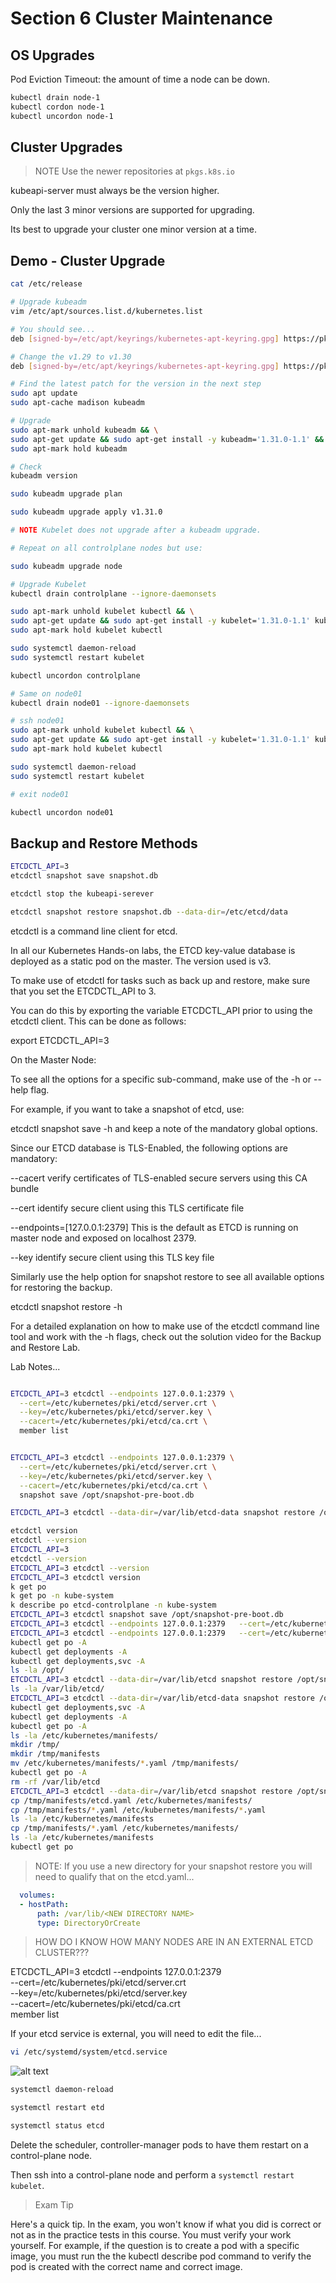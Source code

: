 # Section 6 Cluster Maintenance

## OS Upgrades

Pod Eviction Timeout: the amount of time a node can be down.

```bash
kubectl drain node-1
kubectl cordon node-1
kubectl uncordon node-1
```

## Cluster Upgrades

> NOTE Use the newer repositories at `pkgs.k8s.io`

kubeapi-server must always be the version higher.

Only the last 3 minor versions are supported for upgrading.

Its best to upgrade your cluster one minor version at a time.

## Demo - Cluster Upgrade

```sh
cat /etc/release
```

```sh
# Upgrade kubeadm
vim /etc/apt/sources.list.d/kubernetes.list

# You should see...
deb [signed-by=/etc/apt/keyrings/kubernetes-apt-keyring.gpg] https://pkgs.k8s.io/core:/stable:/v1.29/deb/ /

# Change the v1.29 to v1.30
deb [signed-by=/etc/apt/keyrings/kubernetes-apt-keyring.gpg] https://pkgs.k8s.io/core:/stable:/v1.30/deb/ /

# Find the latest patch for the version in the next step
sudo apt update
sudo apt-cache madison kubeadm

# Upgrade
sudo apt-mark unhold kubeadm && \
sudo apt-get update && sudo apt-get install -y kubeadm='1.31.0-1.1' && \
sudo apt-mark hold kubeadm

# Check
kubeadm version

sudo kubeadm upgrade plan

sudo kubeadm upgrade apply v1.31.0

# NOTE Kubelet does not upgrade after a kubeadm upgrade.

# Repeat on all controlplane nodes but use:

sudo kubeadm upgrade node

```

```bash
# Upgrade Kubelet
kubectl drain controlplane --ignore-daemonsets

sudo apt-mark unhold kubelet kubectl && \
sudo apt-get update && sudo apt-get install -y kubelet='1.31.0-1.1' kubectl='1.31.0-1.1' && \
sudo apt-mark hold kubelet kubectl

sudo systemctl daemon-reload
sudo systemctl restart kubelet

kubectl uncordon controlplane

# Same on node01
kubectl drain node01 --ignore-daemonsets

# ssh node01
sudo apt-mark unhold kubelet kubectl && \
sudo apt-get update && sudo apt-get install -y kubelet='1.31.0-1.1' kubectl='1.31.0-1.1' && \
sudo apt-mark hold kubelet kubectl

sudo systemctl daemon-reload
sudo systemctl restart kubelet

# exit node01

kubectl uncordon node01

```


## Backup and Restore Methods

```sh
ETCDCTL_API=3
etcdctl snapshot save snapshot.db

etcdctl stop the kubeapi-serever

etcdctl snapshot restore snapshot.db --data-dir=/etc/etcd/data
```

etcdctl is a command line client for etcd.

In all our Kubernetes Hands-on labs, the ETCD key-value database is deployed as a static pod on the master. The version used is v3.

To make use of etcdctl for tasks such as back up and restore, make sure that you set the ETCDCTL_API to 3.

You can do this by exporting the variable ETCDCTL_API prior to using the etcdctl client. This can be done as follows:

export ETCDCTL_API=3

On the Master Node:

To see all the options for a specific sub-command, make use of the -h or --help flag.

For example, if you want to take a snapshot of etcd, use:

etcdctl snapshot save -h and keep a note of the mandatory global options.

Since our ETCD database is TLS-Enabled, the following options are mandatory:

--cacert                                                verify certificates of TLS-enabled secure servers using this CA bundle

--cert                                                    identify secure client using this TLS certificate file

--endpoints=[127.0.0.1:2379]          This is the default as ETCD is running on master node and exposed on localhost 2379.

--key                                                      identify secure client using this TLS key file


Similarly use the help option for snapshot restore to see all available options for restoring the backup.

etcdctl snapshot restore -h

For a detailed explanation on how to make use of the etcdctl command line tool and work with the -h flags, check out the solution video for the Backup and Restore Lab.

Lab Notes...

```sh

ETCDCTL_API=3 etcdctl --endpoints 127.0.0.1:2379 \
  --cert=/etc/kubernetes/pki/etcd/server.crt \
  --key=/etc/kubernetes/pki/etcd/server.key \
  --cacert=/etc/kubernetes/pki/etcd/ca.crt \
  member list


ETCDCTL_API=3 etcdctl --endpoints 127.0.0.1:2379 \
  --cert=/etc/kubernetes/pki/etcd/server.crt \
  --key=/etc/kubernetes/pki/etcd/server.key \
  --cacert=/etc/kubernetes/pki/etcd/ca.crt \
  snapshot save /opt/snapshot-pre-boot.db

ETCDCTL_API=3 etcdctl --data-dir=/var/lib/etcd-data snapshot restore /opt/snapshot-pre-boot.db

etcdctl version
etcdctl --version
ETCDCTL_API=3
etcdctl --version
ETCDCTL_API=3 etcdctl --version
ETCDCTL_API=3 etcdctl version
k get po
k get po -n kube-system
k describe po etcd-controlplane -n kube-system
ETCDCTL_API=3 etcdctl snapshot save /opt/snapshot-pre-boot.db
ETCDCTL_API=3 etcdctl --endpoints 127.0.0.1:2379   --cert=/etc/kubernetes/pki/etcd/server.crt   --key=/etc/kubernetes/pki/etcd/server.key   --cacert=/etc/kubernetes/pki/etcd/ca.crt   member list
ETCDCTL_API=3 etcdctl --endpoints 127.0.0.1:2379   --cert=/etc/kubernetes/pki/etcd/server.crt   --key=/etc/kubernetes/pki/etcd/server.key   --cacert=/etc/kubernetes/pki/etcd/ca.crt   snapshot save /opt/snapshot-pre-boot.db
kubectl get po -A
kubectl get deployments -A
kubectl get deployments,svc -A
ls -la /opt/
ETCDCTL_API=3 etcdctl --data-dir=/var/lib/etcd snapshot restore /opt/snapshot-pre-boot.db
ls -la /var/lib/etcd/
ETCDCTL_API=3 etcdctl --data-dir=/var/lib/etcd-data snapshot restore /opt/snapshot-pre-boot.db
kubectl get deployments,svc -A
kubectl get deployments -A
kubectl get po -A
ls -la /etc/kubernetes/manifests/
mkdir /tmp/
mkdir /tmp/manifests
mv /etc/kubernetes/manifests/*.yaml /tmp/manifests/
kubectl get po -A
rm -rf /var/lib/etcd
ETCDCTL_API=3 etcdctl --data-dir=/var/lib/etcd snapshot restore /opt/snapshot-pre-boot.db
cp /tmp/manifests/etcd.yaml /etc/kubernetes/manifests/
cp /tmp/manifests/*.yaml /etc/kubernetes/manifests/*.yaml
ls -la /etc/kubernetes/manifests
cp /tmp/manifests/*.yaml /etc/kubernetes/manifests/
ls -la /etc/kubernetes/manifests
kubectl get po
```

> NOTE: If you use a new directory for your snapshot restore you will need to qualify that on the etcd.yaml...

```yaml
  volumes:
  - hostPath:
      path: /var/lib/<NEW DIRECTORY NAME>
      type: DirectoryOrCreate
```

> HOW DO I KNOW HOW MANY NODES ARE IN AN EXTERNAL ETCD CLUSTER???

ETCDCTL_API=3 etcdctl --endpoints 127.0.0.1:2379 \
  --cert=/etc/kubernetes/pki/etcd/server.crt \
  --key=/etc/kubernetes/pki/etcd/server.key \
  --cacert=/etc/kubernetes/pki/etcd/ca.crt \
  member list

If your etcd service is external, you will  need to edit the file...

```sh
vi /etc/systemd/system/etcd.service
```

![alt text](./ETCD-ServiceConfig.png "ETCD External Service")

```sh
systemctl daemon-reload

systemctl restart etd

systemctl status etcd

```

Delete the scheduler, controller-manager pods to have them restart on a control-plane node.

Then ssh into a control-plane node and perform a `systemctl restart kubelet`.

> Exam Tip

Here's a quick tip. In the exam, you won't know if what you did is correct or not as in the practice tests in this course. You must verify your work yourself. For example, if the question is to create a pod with a specific image, you must run the the kubectl describe pod command to verify the pod is created with the correct name and correct image.
